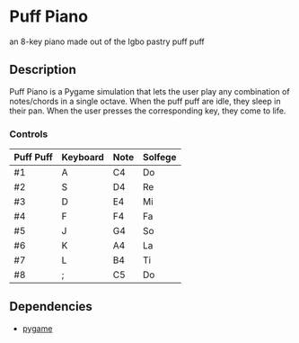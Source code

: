 # Puff Piano
an 8-key piano made out of the Igbo pastry puff puff

## Description
Puff Piano is a Pygame simulation that lets the user
play any combination of notes/chords in a single octave.
When the puff puff are idle, they sleep in their pan.
When the user presses the corresponding key, they come to
life.

### Controls
| Puff Puff  | Keyboard | Note | Solfege |
| ---------- | -------- | ---- | ------- |
|#1          | A        | C4   | Do      |
|#2          | S        | D4   | Re      |
|#3          | D        | E4   | Mi      |
|#4          | F        | F4   | Fa      |
|#5          | J        | G4   | So      |
|#6          | K        | A4   | La      |
|#7          | L        | B4   | Ti      |
|#8          | ;        | C5   | Do      |

## Dependencies
* [pygame](https://pypi.org/project/pygame/)

